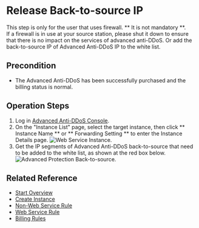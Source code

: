 # Release Back-to-source IP

This step is only for the user that uses firewall. ** It is not mandatory **.
<Br/>If a firewall is in use at your source station, please shut it down to ensure that there is no impact on the services of advanced anti-DDoS. Or add the back-to-source IP of Advanced Anti-DDoS IP to the white list.

## Precondition
- The Advanced Anti-DDoS has been successfully purchased and the billing status is normal.

## Operation Steps
1. Log in [Advanced Anti-DDoS Console](https://ip-anti-console.jdcloud.com/instancelist).
2. On the "Instance List" page, select the target instance, then click ** Instance Name ** or ** Forwarding Setting ** to enter the Instance Details page.
![Web Service Instance](https://github.com/jdcloudcom/cn/blob/edit/image/Advanced%20Anti-DDoS/web-rule%2001.png).
3. Get the IP segments of Advanced Anti-DDoS back-to-source that need to be added to the white list, as shown at the red box below.
![Advanced Protection Back-to-source](https://github.com/jdcloudcom/cn/blob/edit/image/Advanced%20Anti-DDoS/instance03.png).
## Related Reference

- [Start Overview](Overview.md)
- [Create Instance](Create-Instance.md)
- [Non-Web Service Rule](Non-Web-Service-Forwarding-Rule.md)
- [Web Service Rule](Web-Service-Forwarding-Rule.md)
- [Billing Rules](../../Pricing/Billing-Rules.md)
